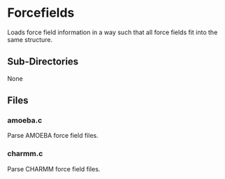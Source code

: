 # Forcefields
Loads force field information in a way such that all force fields fit into the same structure.

## Sub-Directories
None

## Files
### amoeba.c
Parse AMOEBA force field files.
### charmm.c
Parse CHARMM force field files.